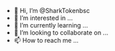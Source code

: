 - 👋 Hi, I’m @SharkTokenbsc
- 👀 I’m interested in ...
- 🌱 I’m currently learning ...
- 💞️ I’m looking to collaborate on ...
- 📫 How to reach me ...

<!---
SharkTokenbsc/SharkTokenbsc is a ✨ special ✨ repository because its `README.md` (this file) appears on your GitHub profile.
You can click the Preview link to take a look at your changes.
--->
